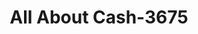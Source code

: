 ---
f_zip-code: 37055
f_state-code: TN
title: All About Cash-3675
f_phone: 615-441-6899
f_city-only: Dickson
f_address: 1026 Highway 47 E Dickson
f_location-unique-id: '3675'
slug: all-about-cash-3675
updated-on: '2024-05-30T13:46:58.046Z'
created-on: '2024-05-30T13:36:59.803Z'
published-on: '2024-05-30T13:54:32.469Z'
f_city-state: cms/city/dickson-tn.md
f_company: cms/company/all-about-cash.md
f_state: cms/state/tennessee.md
layout: '[payday-loan].html'
tags: payday-loan
---